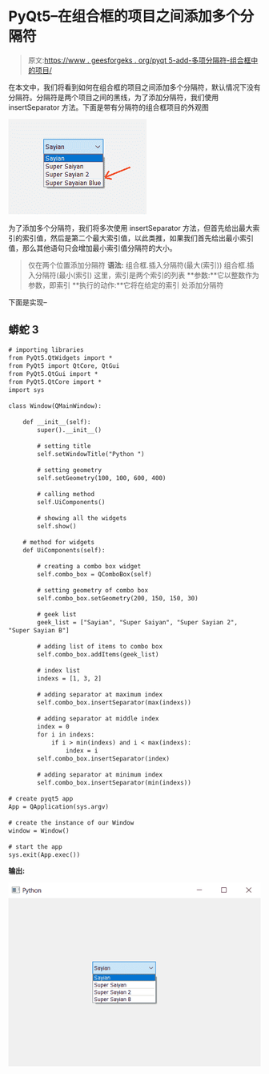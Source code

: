 # PyQt5–在组合框的项目之间添加多个分隔符

> 原文:[https://www . geesforgeks . org/pyqt 5-add-多项分隔符-组合框中的项目/](https://www.geeksforgeeks.org/pyqt5-add-multiple-separator-in-between-item-of-combobox/)

在本文中，我们将看到如何在组合框的项目之间添加多个分隔符，默认情况下没有分隔符。分隔符是两个项目之间的黑线，为了添加分隔符，我们使用 insertSeparator 方法。下面是带有分隔符的组合框项目的外观图

![](img/b801032a0225ebc5f78be92e07b6f492.png)

为了添加多个分隔符，我们将多次使用 insertSeparator 方法，但首先给出最大索引的索引值，然后是第二个最大索引值，以此类推，如果我们首先给出最小索引值，那么其他语句只会增加最小索引值分隔符的大小。

> 仅在两个位置添加分隔符
> **语法:**
> 组合框.插入分隔符(最大(索引))
> 组合框.插入分隔符(最小(索引)
> 这里，索引是两个索引的列表
> **参数:**它以整数作为参数，即索引
> **执行的动作:**它将在给定的索引
> 处添加分隔符

下面是实现–

## 蟒蛇 3

```
# importing libraries
from PyQt5.QtWidgets import *
from PyQt5 import QtCore, QtGui
from PyQt5.QtGui import *
from PyQt5.QtCore import *
import sys

class Window(QMainWindow):

    def __init__(self):
        super().__init__()

        # setting title
        self.setWindowTitle("Python ")

        # setting geometry
        self.setGeometry(100, 100, 600, 400)

        # calling method
        self.UiComponents()

        # showing all the widgets
        self.show()

    # method for widgets
    def UiComponents(self):

        # creating a combo box widget
        self.combo_box = QComboBox(self)

        # setting geometry of combo box
        self.combo_box.setGeometry(200, 150, 150, 30)

        # geek list
        geek_list = ["Sayian", "Super Saiyan", "Super Sayian 2", "Super Sayian B"]

        # adding list of items to combo box
        self.combo_box.addItems(geek_list)

        # index list
        indexs = [1, 3, 2]

        # adding separator at maximum index
        self.combo_box.insertSeparator(max(indexs))

        # adding separator at middle index
        index = 0
        for i in indexs:
            if i > min(indexs) and i < max(indexs):
                index = i
        self.combo_box.insertSeparator(index)

        # adding separator at minimum index
        self.combo_box.insertSeparator(min(indexs))

# create pyqt5 app
App = QApplication(sys.argv)

# create the instance of our Window
window = Window()

# start the app
sys.exit(App.exec())
```

**输出:**

![](img/aa9fc534012a2e1f84ff2e4f1a36f8c6.png)